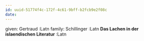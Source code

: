 ```yaml
---
id: uuid-51774f4c-172f-4c61-9bff-b2fcb9e2f08c
date: 
---
```


given: Gertraud :Latn
family: Schillinger :Latn
**Das Lachen in der islaendischen Literatur** :Latn